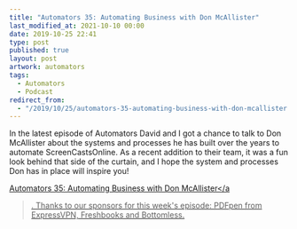```yaml
---
title: "Automators 35: Automating Business with Don McAllister"
last_modified_at: 2021-10-10 00:00
date: 2019-10-25 22:41
type: post
published: true
layout: post
artwork: automators
tags:
  - Automators
  - Podcast
redirect_from:
  - "/2019/10/25/automators-35-automating-business-with-don-mcallister.html"
---
```



  In the latest episode of Automators David and I got a chance to talk to Don
  McAllister about the systems and processes he has built over the years to
  automate ScreenCastsOnline. As a recent addition to their team, it was a fun
  look behind that side of the curtain, and I hope the system and processes Don
  has in place will inspire you!  

<!--more-->

  <a href="http://relay.fm/automators/35"
    >Automators 35: Automating Business with Don McAllister</a
  >. Thanks to our sponsors for this week's episode: PDFpen from ExpressVPN,
  Freshbooks and Bottomless.  
